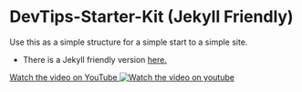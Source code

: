 DevTips-Starter-Kit (Jekyll Friendly)
===================

Use this as a simple structure for a simple start to a simple site.

- There is a Jekyll friendly version <a href="https://github.com/DevTips/DevTips-Starter-Kit/tree/Jekyll-Starter-Kit">here.</a>

<a href="http://www.youtube.com/watch?feature=player_embedded&v=GTBaQ2DcGUk
" target="_blank">
Watch the video on YouTube
<img src="thumbnail.png" 
alt="Watch the video on youtube" />

</a>
